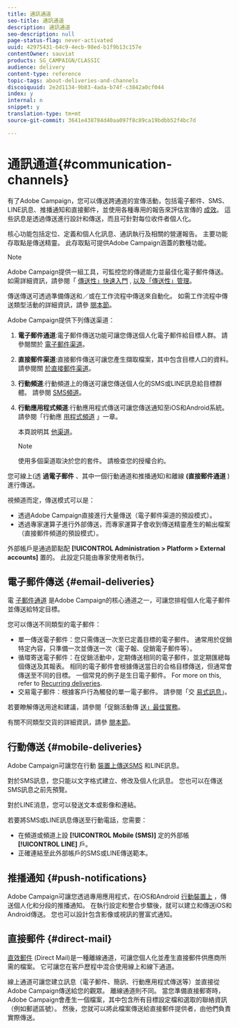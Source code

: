 ```yaml
---
title: 通訊通道
seo-title: 通訊通道
description: 通訊通道
seo-description: null
page-status-flag: never-activated
uuid: 42975431-64c9-4ecb-98ed-b1f9b13c157e
contentOwner: sauviat
products: SG_CAMPAIGN/CLASSIC
audience: delivery
content-type: reference
topic-tags: about-deliveries-and-channels
discoiquuid: 2e2d1134-9b83-4ada-b74f-c3842a0cf044
index: y
internal: n
snippet: y
translation-type: tm+mt
source-git-commit: 3641e438784d40aa097f8c89ca19bdbb52f4bc7d

---
```



# 通訊通道{#communication-channels}

有了Adobe Campaign，您可以傳送跨通道的宣傳活動，包括電子郵件、SMS、LINE訊息、推播通知和直接郵件，並使用各種專用的報告來評估宣傳的 [成效](../../reporting/using/delivery-reports.md)。 這些訊息是透過傳送進行設計和傳送，而且可針對每位收件者個人化。

核心功能包括定位、定義和個人化訊息、通訊執行及相關的營運報告。 主要功能存取點是傳送精靈。 此存取點可提供Adobe Campaign涵蓋的數種功能。

>[!NOTE]
>
>Adobe Campaign提供一組工具，可監控您的傳遞能力並最佳化電子郵件傳送。 如需詳細資訊，請參閱「 [傳送性」快速入門](https://docs.campaign.adobe.com/doc/AC/getting_started/EN/deliverability.html) , [以及「傳送性」管理](../../delivery/using/about-deliverability.md)。

傳送傳送可透過準備傳送和／或在工作流程中傳送來自動化。 如需工作流程中傳送類型活動的詳細資訊，請參 [閱本節](../../workflow/using/about-action-activities.md)。

Adobe Campaign提供下列傳送渠道：

1. **電子郵件通道**:電子郵件傳送功能可讓您傳送個人化電子郵件給目標人群。 請參閱關於 [電子郵件渠道](../../delivery/using/about-email-channel.md)。
1. **直接郵件渠道**:直接郵件傳送可讓您產生擷取檔案，其中包含目標人口的資料。 請參閱關 [於直接郵件渠道](../../delivery/using/about-direct-mail-channel.md)。
1. **行動頻道**:行動頻道上的傳送可讓您傳送個人化的SMS或LINE訊息給目標群體。 請參閱 [SMS頻道](../../delivery/using/sms-channel.md)。
1. **行動應用程式頻道**:行動應用程式傳送可讓您傳送通知至iOS和Android系統。 請參閱「行動應 [用程式頻道](../../delivery/using/about-mobile-app-channel.md) 」一章。

   本頁說明其 [他渠道](../../delivery/using/other-channels.md)。

   >[!NOTE]
   >
   >使用多個渠道取決於您的套件。 請檢查您的授權合約。

您可線上(透 **過電子郵件** 、其中一個行動通道和推播通知)和離線 **(直接郵件通道** )進行傳送。

視頻道而定，傳送模式可以是：

* 透過Adobe Campaign直接進行大量傳送（電子郵件渠道的預設模式）。
* 透過專家運算子進行外部傳送，而專家運算子會收到傳送精靈產生的輸出檔案（直接郵件頻道的預設模式）。

外部帳戶是通過節點配 **[!UICONTROL Administration > Platform > External accounts]** 置的。 此設定只能由專家使用者執行。

## 電子郵件傳送 {#email-deliveries}

電 [子郵件通道](../../delivery/using/about-email-channel.md) 是Adobe Campaign的核心通道之一，可讓您排程個人化電子郵件並傳送給特定目標。

您可以傳送不同類型的電子郵件：

* 單一傳送電子郵件：您只需傳送一次至已定義目標的電子郵件。 通常用於促銷特定內容，只準備一次並傳送一次（電子報、促銷電子郵件等）。
* 循環寄送電子郵件：在促銷活動中，定期傳送相同的電子郵件，並定期匯總每個傳送及其報表。 相同的電子郵件會根據傳送當日的合格目標傳送，但通常會傳送至不同的目標。 一個常見的例子是生日電子郵件。 For more on this, refer to [Recurring deliveries](../../workflow/using/recurring-delivery.md).
* 交易電子郵件：根據客戶行為觸發的單一電子郵件。 請參閱「交 [易式訊息](../../message-center/using/about-transactional-messaging.md)」。

若要瞭解傳送用途和建議，請參閱「促銷活動傳 [送」最佳實務](https://docs.campaign.adobe.com/doc/AC/getting_started/EN/deliveryBestPractices.html)。

有關不同類型交貨的詳細資訊，請參 [閱本節](../../delivery/using/types-of-deliveries.md)。

## 行動傳送 {#mobile-deliveries}

Adobe Campaign可讓您在行動 [裝置上](../../delivery/using/sms-channel.md)[傳送SMS](../../delivery/using/line-channel.md) 和LINE訊息。

對於SMS訊息，您只能以文字格式建立、修改及個人化訊息。 您也可以在傳送SMS訊息之前先預覽。

對於LINE消息，您可以發送文本或影像和連結。

若要將SMS或LINE訊息傳送至行動電話，您需要：

* 在頻道或頻道上設 **[!UICONTROL Mobile (SMS)]** 定的外部帳 **[!UICONTROL LINE]** 戶。
* 正確連結至此外部帳戶的SMS或LINE傳送範本。

## 推播通知 {#push-notifications}

Adobe Campaign可讓您透過專用應用程式，在iOS和Android [行動裝置上](../../delivery/using/about-mobile-app-channel.md) ，傳送個人化和分段的推播通知。 在執行設定和整合步驟後，就可以建立和傳送iOS和Android傳送。 您也可以設計包含影像或視訊的豐富式通知。

## 直接郵件 {#direct-mail}

[直效郵件](../../delivery/using/about-direct-mail-channel.md) (Direct Mail)是一種離線通道，可讓您個人化並產生直接郵件供應商所需的檔案。 它可讓您在客戶歷程中混合使用線上和線下通道。

線上通道可讓您建立訊息（電子郵件、簡訊、行動應用程式傳送等）並直接從Adobe Campaign傳送給您的觀眾。 離線通道則不同。 當您準備直接郵寄時，Adobe Campaign會產生一個檔案，其中包含所有目標設定檔和選取的聯絡資訊（例如郵遞區號）。 然後，您就可以將此檔案傳送給直接郵件提供者，由他們負責實際傳送。

